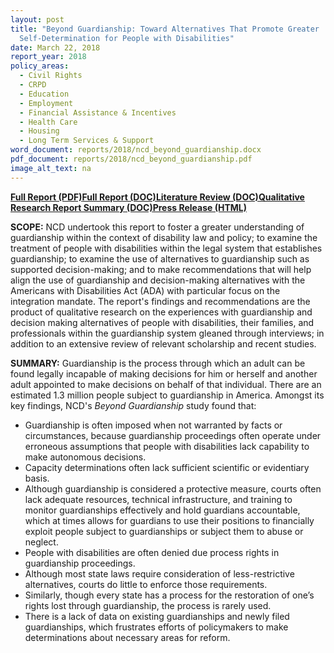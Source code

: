 ```yaml
---
layout: post
title: "Beyond Guardianship: Toward Alternatives That Promote Greater
  Self-Determination for People with Disabilities"
date: March 22, 2018
report_year: 2018
policy_areas:
  - Civil Rights
  - CRPD
  - Education
  - Employment
  - Financial Assistance & Incentives
  - Health Care
  - Housing
  - Long Term Services & Support
word_document: reports/2018/ncd_beyond_guardianship.docx
pdf_document: reports/2018/ncd_beyond_guardianship.pdf
image_alt_text: na
---
```



**[Full Report (PDF)](https://ncd.gov/sites/default/files/NCD_Guardianship_Report_Accessible.pdf)****[Full Report (DOC)](https://ncd.gov/sites/default/files/NCD_Guardianship_Report_Interior.docx)****[Literature Review (DOC)](https://ncd.gov/sites/default/files/Beyond%20Guardianship%20Literature%20Review.docx)****[Qualitative Research Report Summary (DOC)](https://ncd.gov/sites/default/files/Beyond%20Guardianship%20Qualitative%20Study%20Report%20Summary.docx)****[Press Release (HTML)](https://ncd.gov/newsroom/2018/federal-report-examines-guardianships)**

**SCOPE:** NCD undertook this report to foster a greater understanding of guardianship within the context of disability law and policy; to examine the treatment of people with disabilities within the legal system that establishes guardianship; to examine the use of alternatives to guardianship such as supported decision-making; and to make recommendations that will help align the use of guardianship and decision-making alternatives with the Americans with Disabilities Act (ADA) with particular focus on the integration mandate. The report's findings and recommendations are the product of qualitative research on the experiences with guardianship and decision making alternatives of people with disabilities, their families, and professionals within the guardianship system gleaned through interviews; in addition to an extensive review of relevant scholarship and recent studies.

**SUMMARY:** Guardianship is the process through which an adult can be found legally incapable of making decisions for him or herself and another adult appointed to make decisions on behalf of that individual. There are an estimated 1.3 million people subject to guardianship in America. Amongst its key findings, NCD's *Beyond Guardianship* study found that:

* Guardianship is often imposed when not warranted by facts or circumstances, because guardianship proceedings often operate under erroneous assumptions that people with disabilities lack capability to make autonomous decisions.
* Capacity determinations often lack sufficient scientific or evidentiary basis.
* Although guardianship is considered a protective measure, courts often lack adequate resources, technical infrastructure, and training to monitor guardianships effectively and hold guardians accountable, which at times allows for guardians to use their positions to financially exploit people subject to guardianships or subject them to abuse or neglect.
* People with disabilities are often denied due process rights in guardianship proceedings. 
* Although most state laws require consideration of less-restrictive alternatives, courts do little to enforce those requirements.
* Similarly, though every state has a process for the restoration of one’s rights lost through guardianship, the process is rarely used.
* There is a lack of data on existing guardianships and newly filed guardianships, which frustrates efforts of policymakers to make determinations about necessary areas for reform.